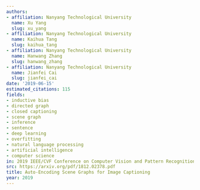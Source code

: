 ```yaml
---
authors:
- affiliation: Nanyang Technological University
  name: Xu Yang
  slug: xu_yang
- affiliation: Nanyang Technological University
  name: Kaihua Tang
  slug: kaihua_tang
- affiliation: Nanyang Technological University
  name: Hanwang Zhang
  slug: hanwang_zhang
- affiliation: Nanyang Technological University
  name: Jianfei Cai
  slug: jianfei_cai
date: '2019-06-15'
estimated_citations: 115
fields:
- inductive bias
- directed graph
- closed captioning
- scene graph
- inference
- sentence
- deep learning
- overfitting
- natural language processing
- artificial intelligence
- computer science
in: 2019 IEEE/CVF Conference on Computer Vision and Pattern Recognition (CVPR)
src: https://arxiv.org/pdf/1812.02378.pdf
title: Auto-Encoding Scene Graphs for Image Captioning
year: 2019
---
```


